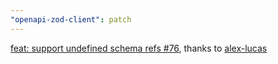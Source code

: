 ```yaml
---
"openapi-zod-client": patch
---
```


[feat: support undefined schema refs #76](https://github.com/astahmer/openapi-zod-client/pull/76), thanks to [alex-lucas](https://github.com/alex-lucas)
